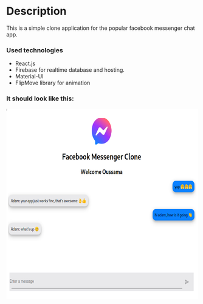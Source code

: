 # Description
This is a simple clone application for the popular facebook messenger chat app.

### Used technologies
  -  React.js
  -  Firebase for realtime database and hosting.
  -  Material-UI
  -  FlipMove library for animation

### It should look like this: 

<img src="facebook-messenger-image.png" width="700" height="500">
